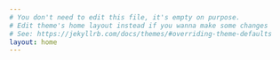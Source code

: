 ```yaml
---
# You don't need to edit this file, it's empty on purpose.
# Edit theme's home layout instead if you wanna make some changes
# See: https://jekyllrb.com/docs/themes/#overriding-theme-defaults
layout: home
---
```


<html>
  <head>
    <link rel="icon" href="https://yt3.ggpht.com/-K7rOX3YfVuc/AAAAAAAAAAI/AAAAAAAAAAA/uJadJvVuRzE/s900-c-k-no-mo-rj-c0xffffff/photo.jpg">
  </head>
</html>
